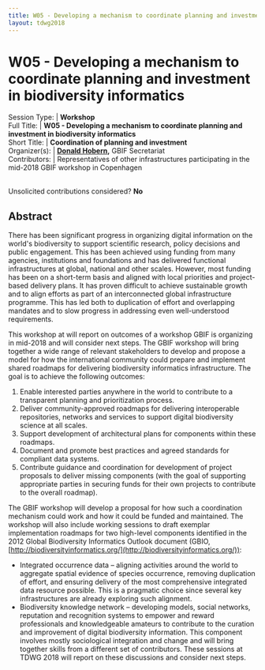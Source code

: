 ```yaml
---
title: W05 - Developing a mechanism to coordinate planning and investment in biodiversity informatics
layout: tdwg2018
---
```


# W05 - Developing a mechanism to coordinate planning and investment in biodiversity informatics

Session Type: | **Workshop**  
Full Title:   | **W05 - Developing a mechanism to coordinate planning and investment in biodiversity informatics**  
Short Title:  | **Coordination of planning and investment**  
Organizer(s): | **[Donald Hobern](dhobern@gbif.org),** GBIF Secretariat  
Contributors: | Representatives of other infrastructures participating in the mid-2018 GBIF workshop in Copenhagen  

<p><br />Unsolicited contributions considered?  <strong>No</strong></p>  

<!--
**How many 80-minute sessions are you requesting?** 2
Technical Requirements: | No
-->

## Abstract

There has been significant progress in organizing digital information on the world's biodiversity to support scientific research, policy decisions and public engagement. This has been achieved using funding from many agencies, institutions and foundations and has delivered functional infrastructures at global, national and other scales. However, most funding has been on a short-term basis and aligned with local priorities and project-based delivery plans. It has proven difficult to achieve sustainable growth and to align efforts as part of an interconnected global infrastructure programme. This has led both to duplication of effort and overlapping mandates and to slow progress in addressing even well-understood requirements.

This workshop at will report on outcomes of a workshop GBIF is organizing in mid-2018 and will consider next steps. The GBIF workshop will bring together a wide range of relevant stakeholders to develop and propose a model for how the international community could prepare and implement shared roadmaps for delivering biodiversity informatics infrastructure. The goal is to achieve the following outcomes:
1.	Enable interested parties anywhere in the world to contribute to a transparent planning and prioritization process.
2.	Deliver community-approved roadmaps for delivering interoperable repositories, networks and services to support digital biodiversity science at all scales.
3.	Support development of architectural plans for components within these roadmaps.
4.	Document and promote best practices and agreed standards for compliant data systems.
5.	Contribute guidance and coordination for development of project proposals to deliver missing components (with the goal of supporting appropriate parties in securing funds for their own projects to contribute to the overall roadmap).

The GBIF workshop will develop a proposal for how such a coordination mechanism could work and how it could be funded and maintained. The workshop will also include working sessions to draft exemplar implementation roadmaps for two high-level components identified in the 2012 Global Biodiversity Informatics Outlook document (GBIO, [http://biodiversityinformatics.org/](http://biodiversityinformatics.org/)):
* Integrated occurrence data – aligning activities around the world to aggregate spatial evidence of species occurrence, removing duplication of effort, and ensuring delivery of the most comprehensive integrated data resource possible. This is a pragmatic choice since several key infrastructures are already exploring such alignment.
* Biodiversity knowledge network – developing models, social networks, reputation and recognition systems to empower and reward professionals and knowledgeable amateurs to contribute to the curation and improvement of digital biodiversity information. This component involves mostly sociological integration and change and will bring together skills from a different set of contributors. These sessions at TDWG 2018 will report on these discussions and consider next steps.
